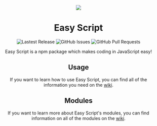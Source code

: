 <p align="center">
  <img src="https://images.easyscript.dev/cover.png">
</p>

<h1 align="center">Easy Script</h1>

<p align="center">
  <img alt="Lastest Release" src="https://img.shields.io/github/v/release/easyscriptjs/easyscript?style=for-the-badge">
  <img alt="GitHub Issues" src="https://img.shields.io/github/issues-raw/easyscriptjs/easyscript?label=Issues&style=for-the-badge">
  <img alt="GitHub Pull Requests" src="https://img.shields.io/github/issues-pr-raw/easyscriptjs/easyscript?label=Pull%20Requests&style=for-the-badge">
</p>

<p align="center">Easy Script is a npm package which makes coding in JavaScript easy!</p>

<h2 align="center">Usage</h2>
<p align="center">If you want to learn how to use Easy Script, you can find all of the information you need on the <a href="https://github.com/EasyScriptJS/EasyScript/wiki/Usage">wiki</a>.</p>

<h2 align="center">Modules</h2>
<p align="center">If you want to learn more about Easy Script's modules, you can find information on all of the modules on the <a href="https://github.com/EasyScriptJS/EasyScript/wiki/Modules">wiki</a>.</p>
